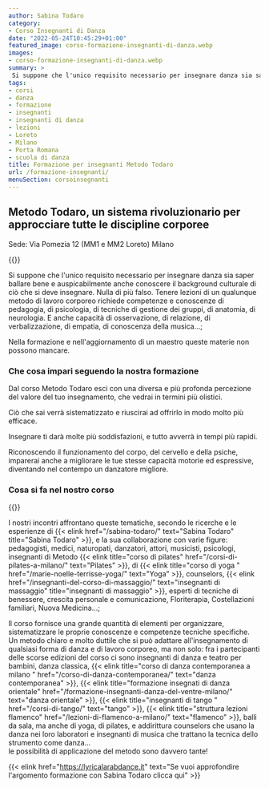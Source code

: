 ```yaml
---
author: Sabina Todaro
category:
- Corso Insegnanti di Danza
date: "2022-05-24T10:45:29+01:00"
featured_image: corso-formazione-insegnanti-di-danza.webp
images:
- corso-formazione-insegnanti-di-danza.webp
summary: >
 Si suppone che l'unico requisito necessario per insegnare danza sia saper ballare bene e auspicabilmente anche conoscere il background culturale di ciò che si deve insegnare. Nulla di più falso. Tenere lezioni di un qualunque metodo di...
tags:
- corsi
- danza
- formazione
- insegnanti
- insegnanti di danza
- lezioni
- Loreto
- Milano
- Porta Romana
- scuola di danza
title: Formazione per insegnanti Metodo Todaro
url: /formazione-insegnanti/
menuSection: corsoinsegnanti
---
```

## Metodo Todaro, un sistema rivoluzionario per approcciare tutte le discipline corporee

Sede: Via Pomezia 12 (MM1 e MM2 Loreto) Milano

<div class="w5 fr pl4">
{{<figureh src="corso-formazione-insegnanti-di-danza.webp"
alt="Corso di formazione per insegnanti di danza del Mosaico a Milano"
caption="Corso di formazione per insegnanti di danza del Mosaico a Milano" >}}
</div>


Si suppone che l'unico requisito necessario per insegnare danza sia saper ballare bene e auspicabilmente anche conoscere il background culturale di ciò che si deve insegnare. Nulla di più falso. Tenere lezioni di un qualunque metodo di lavoro corporeo richiede competenze e conoscenze di pedagogia, di psicologia, di tecniche di gestione dei gruppi, di anatomia, di neurologia. E anche capacità di osservazione, di relazione, di verbalizzazione, di empatia, di conoscenza della musica...;

Nella formazione e nell'aggiornamento di un maestro queste materie non possono mancare.

### Che cosa impari seguendo la nostra formazione

Dal corso Metodo Todaro esci con una diversa e più profonda percezione del valore del tuo insegnamento, che vedrai in  termini più olistici.

Ciò che sai verrà sistematizzato e riuscirai ad offrirlo in modo molto più efficace.

Insegnare ti darà molte più soddisfazioni, e tutto avverrà in tempi più rapidi.

Riconoscendo il funzionamento del corpo, del cervello e della psiche, imparerai anche a migliorare le tue stesse capacità motorie ed espressive, diventando nel contempo un danzatore migliore.

### Cosa si fa nel nostro corso

<div class="w6 fr pl4">
{{<figureh src="webinar-anatomia.webp"
alt="Webinar dedicato all'anatomia"
caption="Webinar dedicato all'anatomia" >}}
</div>

I nostri incontri affrontano queste tematiche,  secondo le ricerche e le esperienze di 
{{< elink href="/sabina-todaro/" text="Sabina Todaro" title="Sabina Todaro" >}}, e la sua collaborazione con varie figure: pedagogisti, medici, naturopati, danzatori, attori, musicisti, psicologi, insegnanti di Metodo
{{< elink title="corso di pilates" href="/corsi-di-pilates-a-milano/"  text="Pilates" >}},
di
{{< elink title="corso di yoga " href="/marie-noelle-terrisse-yoga/"  text="Yoga" >}},
counselors,
{{< elink href="/insegnanti-del-corso-di-massaggio/" text="insegnanti di massaggio" title="insegnanti di massaggio" >}},
esperti di tecniche di benessere, crescita personale e comunicazione, Floriterapia, Costellazioni familiari, Nuova Medicina...;

Il corso fornisce una grande quantità di elementi per organizzare, sistematizzare le proprie conoscenze e competenze tecniche specifiche. Un metodo chiaro e molto duttile che si può adattare all'insegnamento di qualsiasi forma di danza e di lavoro corporeo, ma non solo: fra i partecipanti delle scorse edizioni del corso ci sono insegnanti di danza e teatro per bambini, danza classica,
{{< elink title="corso di danza contemporanea a milano " href="/corso-di-danza-contemporanea/"  text="danza contemporanea" >}},
{{< elink title="formazione insegnati di danza orientale" href="/formazione-insegnanti-danza-del-ventre-milano/"  text="danza orientale" >}},
{{< elink title="insegnanti di tango " href="/corsi-di-tango/"  text="tango" >}},
{{< elink title="struttura lezioni flamenco" href="/lezioni-di-flamenco-a-milano/"  text="flamenco" >}}, balli da sala, ma anche di yoga, di pilates, e addirittura counselors che usano la danza nei loro laboratori e insegnanti di musica che trattano la tecnica dello strumento come danza...\
le possibilità di applicazione del metodo sono davvero tante!

{{< elink href="https://lyricalarabdance.it"  text="Se vuoi approfondire l'argomento formazione con Sabina Todaro clicca qui" >}}
